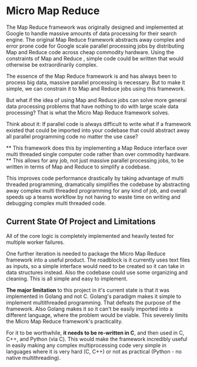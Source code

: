 # Micro Map Reduce  

The Map Reduce framework was originally designed and implemented at Google to handle massive amounts of data processing for their search engine. The original Map Reduce framework abstracts away complex and  error prone code for Google scale parallel processing jobs by distributing Map and Reduce code across cheap commodity hardware. Using the constraints of Map and Reduce , simple code could be written that would otherwise be extraordinarily complex.

The essence of the Map Reduce framework is and has always been to process big data, massive parallel processing is necessary. But to make it simple,  we can constrain it to Map and Reduce jobs using this framework.

But what if the idea of using Map and Reduce jobs can solve more general data processing problems that have nothing to do with large scale data processing? That is what the Micro Map Reduce framework solves.

Think about it: If parallel code is always difficult to write what if a framework existed that could be imported into your codebase that could abstract away all parallel programming code no matter the use case? 

** This framework does this by implementing a Map Reduce interface over multi threaded single computer code rather than over commodity hardware. ** This allows for any job, not just massive parallel processing jobs, to be written in terms of Map and Reduce to simplify a codebase. 

This improves code performance drastically by taking advantage of multi threaded programming, dramatically simplifies the codebase by abstracting away complex multi threaded programming for any kind of job, and overall speeds up a teams workflow by not having to waste time on writing and debugging complex multi threaded code. 

## Current State Of Project and Limitations

All of the core logic is completely implemented and heavily tested for multiple worker failures.

One further iteration is needed to package the Micro Map Reduce framework into a useful product. The roadblock is it currently uses text files as inputs, so a simple interface would need to be created so it can take in data structures instead. Also the codebase could use some organizing and cleaning. This is all simple and easy to implement.

**The major limitation** to this project in it's current state is that it was implemented in Golang and not C. Golang's paradigm makes it simple to implement multithreaded programming. That defeats the purpose of the framework. Also Golang makes it so it can't be easily imported into a different language, where the problem would be viable. This severely limits the Micro Map Reduce framework's practicality. 

For it to be worthwhile, **it needs to be re-written in C**, and then used in C, C++, and Python (via C). This would make the framework incredibly useful in easily making any complex multiprocessing code very simple in languages where it is very hard (C, C++) or not as practical (Python - no native multithreading).
